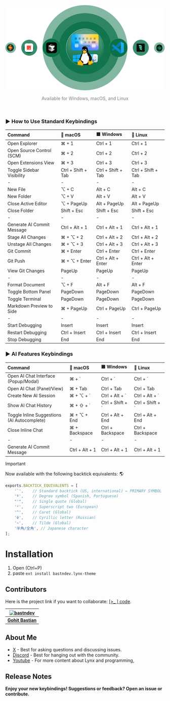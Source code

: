 ![Use Extension](images/tec.png)

<p align="center"><span style="color:gray;">Available for Windows, macOS, and Linux</span></p>
</br>

### ► How to Use Standard Keybindings

| Command                    | 🍎 macOS           | 🟦 Windows         | 🐧 Linux           |
| :------------------------- | :----------------- | :----------------- | :----------------- |
| Open Explorer              | ⌘ + 1              | Ctrl + 1           | Ctrl + 1           |
| Open Source Control (SCM)  | ⌘ + 2              | Ctrl + 2           | Ctrl + 2           |
| Open Extensions View       | ⌘ + 3              | Ctrl + 3           | Ctrl + 3           |
| Toggle Sidebar Visibility  | Ctrl + Shift + Tab | Ctrl + Shift + Tab | Ctrl + Shift + Tab |
| -                          | -                  | -                  | -                  |
| New File                   | ⌥ + C              | Alt + C            | Alt + C            |
| New Folder                 | ⌥ + V              | Alt + V            | Alt + V            |
| Close Active Editor        | ⌥ + PageUp         | Alt + PageUp       | Alt + PageUp       |
| Close Folder               | Shift + Esc        | Shift + Esc        | Shift + Esc        |
| -                          | -                  | -                  | -                  |
| Generate AI Commit Message | Ctrl + Alt + 1     | Ctrl + Alt + 1     | Ctrl + Alt + 1     |
| Stage All Changes          | ⌘ + ⌥ + 2          | Ctrl + Alt + 2     | Ctrl + Alt + 2     |
| Unstage All Changes        | ⌘ + ⌥ + 3          | Ctrl + Alt + 3     | Ctrl + Alt + 3     |
| Git Commit                 | ⌘ + Enter          | Ctrl + Enter       | Ctrl + Enter       |
| Git Push                   | ⌘ + ⌥ + Enter      | Ctrl + Alt + Enter | Ctrl + Alt + Enter |
| View Git Changes           | PageUp             | PageUp             | PageUp             |
| -                          | -                  | -                  | -                  |
| Format Document            | ⌥ + F              | Alt + F            | Alt + F            |
| Toggle Bottom Panel        | PageDown           | PageDown           | PageDown           |
| Toggle Terminal            | PageDown           | PageDown           | PageDown           |
| Markdown Preview to Side   | ⌘ + PageUp         | Ctrl + PageUp      | Ctrl + PageUp      |
| -                          | -                  | -                  | -                  |
| Start Debugging            | Insert             | Insert             | Insert             |
| Restart Debugging          | Ctrl + Insert      | Ctrl + Insert      | Ctrl + Insert      |
| Stop Debugging             | End                | End                | End                |

### ► AI Features Keybindings

| Command                                     | 🍎 macOS       | 🟦 Windows       | 🐧 Linux         |
| :------------------------------------------ | :------------- | :--------------- | :--------------- |
| Open AI Chat Interface (Popup/Modal)        | ⌘ + `          | Ctrl + `         | Ctrl + `         |
| Open AI Chat (Panel/View)                   | ⌘ + Tab        | Ctrl + Tab       | Ctrl + Tab       |
| Create New AI Session                       | ⌘ + ⌥ + `      | Ctrl + Alt + `   | Ctrl + Alt + `   |
| Show AI Chat History                        | ⌘ + ⇧ + `      | Ctrl + Shift + ` | Ctrl + Shift + ` |
| Toggle Inline Suggestions (AI Autocomplete) | ⌘ + ⌥ + End    | Ctrl + Alt + End | Ctrl + Alt + End |
| Close Inline Chat                           | ⌘ + Backspace  | Ctrl + Backspace | Ctrl + Backspace |
| -                                           | -              | -                | -                |
| Generate AI Commit Message                  | Ctrl + Alt + 1 | Ctrl + Alt + 1   | Ctrl + Alt + 1   |

> [!IMPORTANT]
> Now available with the following backtick equivalents: 🌎
> 
> ```javascript
> exports.BACKTICK_EQUIVALENTS = [
>     '`',    // Standard backtick (US, international) ← PRIMARY SYMBOL
>     'º',    // Degree symbol (Spanish, Portuguese)
>     "'",    // Single quote (Global)
>     '²',    // Superscript two (European)
>     '^',    // Caret (Global)
>     'ё',    // Cyrillic letter (Russian)
>     '~',    // Tilde (Global)
>     '半角/全角', // Japanese character
> ];
> ```

# Installation

1. Open (Ctrl+P)
2. paste `ext install bastndev.lynx-theme`

## Contributors

Here is the project link if you want to collaborate: [[>\_ ] code](https://github.com/bastndev/Lynx-keymap).

| [![bastndev](https://github.com/bastndev.png?size=100)](https://github.com/bastndev) |
| :----------------------------------------------------------------------------------: |
|                   **[Gohit Bastian](https://github.com/bastndev)**                   |

## About Me

- [X](https://twitter.com/bastndev) - Best for asking questions and discussing issues.
- [Discord](https://discord.com/invite/bgzvzP6aZH) - Best for hanging out with the community.
- [Youtube](https://www.youtube.com/@bastndev) - For more content about Lynx and programming,

## Release Notes

**Enjoy your new keybindings! Suggestions or feedback? Open an issue or contribute.**
